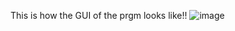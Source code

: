 This is how the GUI of the prgm looks like!!
![image](https://github.com/santhoshimj/JavaScript_Projects/assets/115568726/03da5256-b8c3-414a-9c3c-b62010089701)

